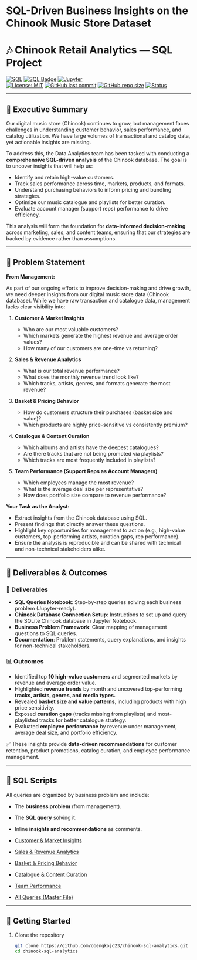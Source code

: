 # SQL-Driven Business Insights on the Chinook Music Store Dataset

# 🎶 Chinook Retail Analytics — SQL Project  

[![SQL](https://img.shields.io/badge/SQL-SQLite-blue)]()
[![SQL Badge](https://img.shields.io/badge/SQL-Analysis-blue)]()
[![Jupyter](https://img.shields.io/badge/Notebook-Jupyter-orange)]()  
[![License: MIT](https://img.shields.io/badge/License-MIT-green.svg)]()
[![GitHub last commit](https://img.shields.io/github/last-commit/ObengKojo23/Chinook-SQL-Analytics)]()
[![GitHub repo size](https://img.shields.io/github/repo-size/ObengKojo23/chinook-sql-analytics)]()
[![Status](https://img.shields.io/badge/Project-Completed-brightgreen)]() 

---

## 📝 Executive Summary  

Our digital music store (Chinook) continues to grow, but management faces challenges in understanding customer behavior, sales performance, and catalog utilization. We have large volumes of transactional and catalog data, yet actionable insights are missing.  

To address this, the Data Analytics team has been tasked with conducting a **comprehensive SQL-driven analysis** of the Chinook database. The goal is to uncover insights that will help us:  
- Identify and retain high-value customers.  
- Track sales performance across time, markets, products, and formats.  
- Understand purchasing behaviors to inform pricing and bundling strategies.  
- Optimize our music catalogue and playlists for better curation.  
- Evaluate account manager (support reps) performance to drive efficiency.  

This analysis will form the foundation for **data-informed decision-making** across marketing, sales, and content teams, ensuring that our strategies are backed by evidence rather than assumptions.  

---

## 📌 Problem Statement  

**From Management:**  

As part of our ongoing efforts to improve decision-making and drive growth, we need deeper insights from our digital music store data (Chinook database). While we have raw transaction and catalogue data, management lacks clear visibility into:  

1. **Customer & Market Insights**  
   - Who are our most valuable customers?  
   - Which markets generate the highest revenue and average order values?  
   - How many of our customers are one-time vs returning?  

2. **Sales & Revenue Analytics**  
   - What is our total revenue performance?  
   - What does the monthly revenue trend look like?  
   - Which tracks, artists, genres, and formats generate the most revenue?  

3. **Basket & Pricing Behavior**  
   - How do customers structure their purchases (basket size and value)?  
   - Which products are highly price-sensitive vs consistently premium?  

4. **Catalogue & Content Curation**  
   - Which albums and artists have the deepest catalogues?  
   - Are there tracks that are not being promoted via playlists?  
   - Which tracks are most frequently included in playlists?  

5. **Team Performance (Support Reps as Account Managers)**  
   - Which employees manage the most revenue?  
   - What is the average deal size per representative?  
   - How does portfolio size compare to revenue performance?  

**Your Task as the Analyst:**  
- Extract insights from the Chinook database using SQL.  
- Present findings that directly answer these questions.  
- Highlight key opportunities for management to act on (e.g., high-value customers, top-performing artists, curation gaps, rep performance).  
- Ensure the analysis is reproducible and can be shared with technical and non-technical stakeholders alike.  

---

## 🎯 Deliverables & Outcomes  

### 📂 Deliverables  
- **SQL Queries Notebook**: Step-by-step queries solving each business problem (Jupyter-ready).  
- **Chinook Database Connection Setup**: Instructions to set up and query the SQLite Chinook database in Jupyter Notebook.  
- **Business Problem Framework**: Clear mapping of management questions to SQL queries.  
- **Documentation**: Problem statements, query explanations, and insights for non-technical stakeholders.  

### 📊 Outcomes  
- Identified top **10 high-value customers** and segmented markets by revenue and average order value.  
- Highlighted **revenue trends** by month and uncovered top-performing **tracks, artists, genres, and media types.**  
- Revealed **basket size and value patterns**, including products with high price sensitivity.  
- Exposed **curation gaps** (tracks missing from playlists) and most-playlisted tracks for better catalogue strategy.  
- Evaluated **employee performance** by revenue under management, average deal size, and portfolio efficiency.  

✅ These insights provide **data-driven recommendations** for customer retention, product promotions, catalog curation, and employee performance management.  

---

## 📂 SQL Scripts  

All queries are organized by business problem and include:  
- The **business problem** (from management).  
- The **SQL query** solving it.  
- Inline **insights and recommendations** as comments.  

- [Customer & Market Insights](sql_queries/customer_market_insights.sql)  
- [Sales & Revenue Analytics](sql_queries/sales_revenue_analytics.sql)  
- [Basket & Pricing Behavior](sql_queries/basket_pricing_behavior.sql)  
- [Catalogue & Content Curation](sql_queries/catalogue_content_curation.sql)  
- [Team Performance](sql_queries/team_performance.sql)  
- [All Queries (Master File)](sql_queries/all_queries_master.sql)  

---

## 🚀 Getting Started  

1. Clone the repository  
   ```bash
   git clone https://github.com/obengkojo23/chinook-sql-analytics.git
   cd chinook-sql-analytics
